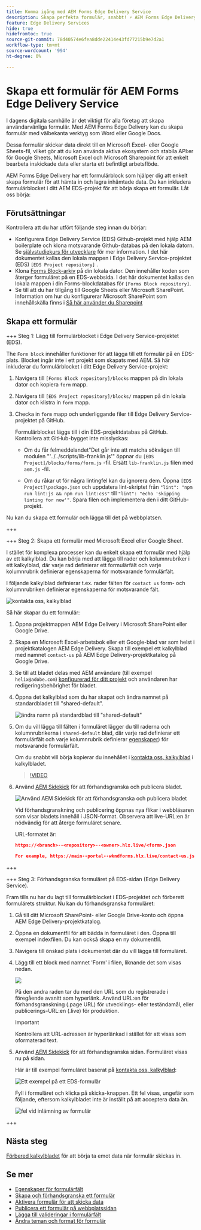 ```yaml
---
title: Komma igång med AEM Forms Edge Delivery Service
description: Skapa perfekta formulär, snabbt! ⚡ AEM Forms Edge Delivery, dokumentbaserad framtagning = blixtsnabb och SEO-anpassade formulär för nöjdare användare och sökmotorer.
feature: Edge Delivery Services
hide: true
hidefromtoc: true
source-git-commit: 78d40574e6fea8dde22414e43fd77215b9e7d2a1
workflow-type: tm+mt
source-wordcount: '994'
ht-degree: 0%

---
```



# Skapa ett formulär för AEM Forms Edge Delivery Service

I dagens digitala samhälle är det viktigt för alla företag att skapa användarvänliga formulär. Med AEM Forms Edge Delivery kan du skapa formulär med välbekanta verktyg som Word eller Google Docs.

Dessa formulär skickar data direkt till en Microsoft Excel- eller Google Sheets-fil, vilket gör att du kan använda aktiva ekosystem och stabila API:er för Google Sheets, Microsoft Excel och Microsoft Sharepoint för att enkelt bearbeta inskickade data eller starta ett befintligt arbetsflöde.

AEM Forms Edge Delivery har ett formulärblock som hjälper dig att enkelt skapa formulär för att hämta in och lagra inhämtade data. Du kan inkludera formulärblocket i ditt AEM EDS-projekt för att börja skapa ett formulär. Låt oss börja:


## Förutsättningar

Kontrollera att du har utfört följande steg innan du börjar:

* Konfigurera Edge Delivery Service (EDS) Github-projekt med hjälp AEM boilerplate och klona motsvarande Github-databas på den lokala datorn. Se [självstudiekurs för utvecklare](https://www.aem.live/developer/tutorial) för mer information. I det här dokumentet kallas den lokala mappen i Edge Delivery Service-projektet (EDS) `[EDS Project repository]` .
* Klona [Forms Block-arkiv](https://github.com/adobe/afb) på din lokala dator. Den innehåller koden som återger formuläret på en EDS-webbsida. I det här dokumentet kallas den lokala mappen i din Forms-blockdatabas för `[Forms Block repository]`.
* Se till att du har tillgång till Google Sheets eller Microsoft SharePoint. Information om hur du konfigurerar Microsoft SharePoint som innehållskälla finns i [Så här använder du Sharepoint](https://www.aem.live/docs/setup-customer-sharepoint)



## Skapa ett formulär

+++ Steg 1: Lägg till formulärblocket i Edge Delivery Service-projektet (EDS).

The `Form block` innehåller funktioner för att lägga till ett formulär på en EDS-plats. Blocket ingår inte i ett projekt som skapats med AEM. Så här inkluderar du formulärblocket i ditt Edge Delivery Service-projekt:

1. Navigera till `[Forms Block repository]/blocks` mappen på din lokala dator och kopiera `form` mapp.

1. Navigera till `[EDS Project repository]/blocks/` mappen på din lokala dator och klistra in `form` mapp.

1. Checka in `form` mapp och underliggande filer till Edge Delivery Service-projektet på GitHub.

   Formulärblocket läggs till i din EDS-projektdatabas på GitHub. Kontrollera att GitHub-bygget inte misslyckas:

   * Om du får felmeddelandet&quot;Det går inte att matcha sökvägen till modulen &quot;&#39;../../scripts/lib-franklin.js&#39;&quot; öppnar du `[EDS Project]/blocks/forms/form.js` -fil. Ersätt `lib-franklin.js` filen med `aem.js` -fil.

   * Om du råkar ut för några lintingfel kan du ignorera dem. Öppna `[EDS Project]\package.json` och uppdatera lint-skriptet från `"lint": "npm run lint:js && npm run lint:css"` till `"lint": "echo 'skipping linting for now'"`. Spara filen och implementera den i ditt GitHub-projekt.

Nu kan du skapa ett formulär och lägga till det på webbplatsen.

+++

+++ Steg 2: Skapa ett formulär med Microsoft Excel eller Google Sheet.

I stället för komplexa processer kan du enkelt skapa ett formulär med hjälp av ett kalkylblad. Du kan börja med att lägga till rader och kolumnrubriker i ett kalkylblad, där varje rad definierar ett formulärfält och varje kolumnrubrik definierar egenskaperna för motsvarande formulärfält.

I följande kalkylblad definierar t.ex. rader fälten för `contact us` form- och kolumnrubriken definierar egenskaperna för motsvarande fält.

![kontakta oss, kalkylblad](/help/edge/assets/contact-us-form-spreadsheet.png)

Så här skapar du ett formulär:

1. Öppna projektmappen AEM Edge Delivery i Microsoft SharePoint eller Google Drive.

1. Skapa en Microsoft Excel-arbetsbok eller ett Google-blad var som helst i projektkatalogen AEM Edge Delivery. Skapa till exempel ett kalkylblad med namnet `contact-us` på AEM Edge Delivery-projektkatalog på Google Drive.

1. Se till att bladet delas med AEM användare (till exempel `helix@adobe.com`) [konfigurerad för ditt projekt](https://www.aem.live/docs/setup-customer-sharepoint) och användaren har redigeringsbehörighet för bladet.

1. Öppna det kalkylblad som du har skapat och ändra namnet på standardbladet till &quot;shared-default&quot;.

   ![ändra namn på standardblad till &quot;shared-default&quot;](/help/edge/assets/rename-sheet-to-shared-default.png)

1. Om du vill lägga till fälten i formuläret lägger du till raderna och kolumnrubrikerna i `shared-default` blad, där varje rad definierar ett formulärfält och varje kolumnrubrik definierar [egenskaper](/help/edge/docs/forms/eds-form-field-properties)) för motsvarande formulärfält.

   Om du snabbt vill börja kopierar du innehållet i [kontakta oss, kalkylblad](https://docs.google.com/spreadsheets/d/12jvYjo1a3GOV30IqPY6_7YaCQtUmzWpFhoiOHDcjB28/edit?usp=drive_link) i kalkylbladet.

   >[!VIDEO](https://video.tv.adobe.com/v/3427468?quality=12&learn=on)

1. Använd [AEM Sidekick](https://www.aem.live/developer/tutorial#preview-and-publish-your-content) för att förhandsgranska och publicera bladet.

   ![Använd AEM Sidekick för att förhandsgranska och publicera bladet](/help/edge/assets/preview-form.png)

   Vid förhandsgranskning och publicering öppnas nya flikar i webbläsaren som visar bladets innehåll i JSON-format. Observera att live-URL:en är nödvändig för att återge formuläret senare.

   URL-formatet är:

   ```JSON
   https://<branch>--<repository>--<owner>.hlx.live/<form>.json
   
   For example, https://main--portal--wkndforms.hlx.live/contact-us.json
   ```

+++

+++ Steg 3: Förhandsgranska formuläret på EDS-sidan (Edge Delivery Service).


Fram tills nu har du lagt till formulärblocket i EDS-projektet och förberett formulärets struktur. Nu kan du förhandsgranska formuläret:

1. Gå till ditt Microsoft SharePoint- eller Google Drive-konto och öppna AEM Edge Delivery-projektkatalog.

1. Öppna en dokumentfil för att bädda in formuläret i den. Öppna till exempel indexfilen. Du kan också skapa en ny dokumentfil.

1. Navigera till önskad plats i dokumentet där du vill lägga till formuläret.

1. Lägg till ett block med namnet &#39;Form&#39; i filen, liknande det som visas nedan.

   ![](/help/edge/assets/form-block-in-sites-page-example.png)

   På den andra raden tar du med den URL som du registrerade i föregående avsnitt som hyperlänk. Använd URL:en för förhandsgranskning (.page URL) för utvecklings- eller teständamål, eller publicerings-URL:en (.live) för produktion.

   >[!IMPORTANT]
   >
   >
   > Kontrollera att URL-adressen är hyperlänkad i stället för att visas som oformaterad text.


1. Använd [AEM Sidekick](https://www.aem.live/developer/tutorial#preview-and-publish-your-content) för att förhandsgranska sidan. Formuläret visas nu på sidan.

   Här är till exempel formuläret baserat på [kontakta oss, kalkylblad](https://docs.google.com/spreadsheets/d/12jvYjo1a3GOV30IqPY6_7YaCQtUmzWpFhoiOHDcjB28/edit?usp=drive_link):


   ![Ett exempel på ett EDS-formulär](/help/edge/assets/eds-form.png)

   Fyll i formuläret och klicka på skicka-knappen. Ett fel visas, ungefär som följande, eftersom kalkylbladet inte är inställt på att acceptera data än.

   ![fel vid inlämning av formulär](/help/edge/assets/form-error.png)

+++


## Nästa steg

[Förbered kalkylbladet](/help/edge/docs/forms/submit-forms.md) för att börja ta emot data när formulär skickas in.



## Se mer

* [Egenskaper för formulärfält](/help/edge/docs/forms/eds-form-field-properties)
* [Skapa och förhandsgranska ett formulär](/help/edge/docs/forms/create-forms.md)
* [Aktivera formulär för att skicka data](/help/edge/docs/forms/submit-forms.md)
* [Publicera ett formulär på webbplatssidan](/help/edge/docs/forms/publish-eds-forms.md)
* [Lägga till valideringar i formulärfält](/help/edge/docs/forms/validate-forms.md)
* [Ändra teman och format för formulär](/help/edge/docs/forms/style-theme-forms.md)
